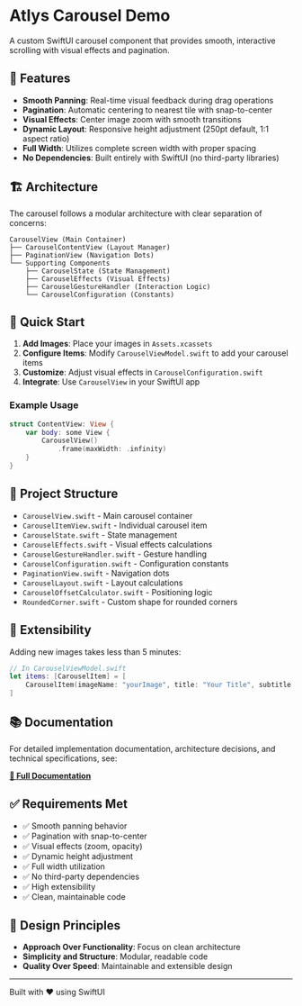 # Atlys Carousel Demo

A custom SwiftUI carousel component that provides smooth, interactive scrolling with visual effects and pagination.

## 🎯 Features

- **Smooth Panning**: Real-time visual feedback during drag operations
- **Pagination**: Automatic centering to nearest tile with snap-to-center
- **Visual Effects**: Center image zoom with smooth transitions
- **Dynamic Layout**: Responsive height adjustment (250pt default, 1:1 aspect ratio)
- **Full Width**: Utilizes complete screen width with proper spacing
- **No Dependencies**: Built entirely with SwiftUI (no third-party libraries)

## 🏗️ Architecture

The carousel follows a modular architecture with clear separation of concerns:

```
CarouselView (Main Container)
├── CarouselContentView (Layout Manager)
├── PaginationView (Navigation Dots)
└── Supporting Components
    ├── CarouselState (State Management)
    ├── CarouselEffects (Visual Effects)
    ├── CarouselGestureHandler (Interaction Logic)
    └── CarouselConfiguration (Constants)
```

## 🚀 Quick Start

1. **Add Images**: Place your images in `Assets.xcassets`
2. **Configure Items**: Modify `CarouselViewModel.swift` to add your carousel items
3. **Customize**: Adjust visual effects in `CarouselConfiguration.swift`
4. **Integrate**: Use `CarouselView` in your SwiftUI app

### Example Usage

```swift
struct ContentView: View {
    var body: some View {
        CarouselView()
            .frame(maxWidth: .infinity)
    }
}
```

## 📁 Project Structure

- `CarouselView.swift` - Main carousel container
- `CarouselItemView.swift` - Individual carousel item
- `CarouselState.swift` - State management
- `CarouselEffects.swift` - Visual effects calculations
- `CarouselGestureHandler.swift` - Gesture handling
- `CarouselConfiguration.swift` - Configuration constants
- `PaginationView.swift` - Navigation dots
- `CarouselLayout.swift` - Layout calculations
- `CarouselOffsetCalculator.swift` - Positioning logic
- `RoundedCorner.swift` - Custom shape for rounded corners

## 🔧 Extensibility

Adding new images takes less than 5 minutes:

```swift
// In CarouselViewModel.swift
let items: [CarouselItem] = [
    CarouselItem(imageName: "yourImage", title: "Your Title", subtitle: "Your Subtitle")
]
```

## 📚 Documentation

For detailed implementation documentation, architecture decisions, and technical specifications, see:

**[📖 Full Documentation](https://docs.google.com/document/d/1wu-4hhyGa8bjocJNsFqI9YXYSxQbOEwmi5VdiMHQnWs/edit?usp=sharing)**

## ✅ Requirements Met

- ✅ Smooth panning behavior
- ✅ Pagination with snap-to-center
- ✅ Visual effects (zoom, opacity)
- ✅ Dynamic height adjustment
- ✅ Full width utilization
- ✅ No third-party dependencies
- ✅ High extensibility
- ✅ Clean, maintainable code

## 🎨 Design Principles

- **Approach Over Functionality**: Focus on clean architecture
- **Simplicity and Structure**: Modular, readable code
- **Quality Over Speed**: Maintainable and extensible design

---

Built with ❤️ using SwiftUI
